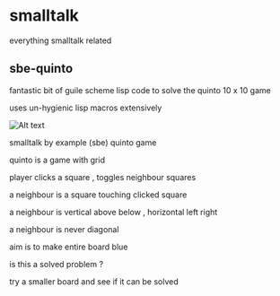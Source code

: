 # smalltalk
everything smalltalk related

## sbe-quinto

fantastic bit of guile scheme lisp code to solve the quinto 10 x 10 game 

uses un-hygienic lisp macros extensively

![Alt text](https://assets.digitalocean.com/articles/alligator/boo.svg "a title")

smalltalk by example (sbe) quinto game 

quinto is a game with grid 

player clicks a square , toggles neighbour squares

a neighbour is a square touching clicked square

a neighbour is vertical above below , horizontal left right 

a neighbour is never diagonal 

aim is to make entire board blue

is this a solved problem ?

try a smaller board and see if it can be solved


